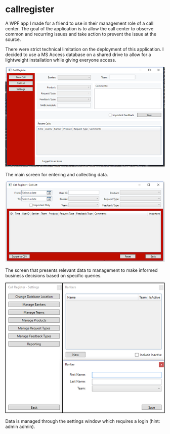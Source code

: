 # callregister
A WPF app I made for a friend to use in their management role of a call center.
The goal of the application is to allow the call center to observe common and recurring issues and take action to prevent the issue at the source.

There were strict technical limitation on the deployment of this application.
I decided to use a MS Access database on a shared drive to allow for a lightweight installation while giving everyone access.


![Screenshot1](NAB_Register/NAB_Register/Resources/call_register1.png)

The main screen for entering and collecting data.


![Screenshot2](NAB_Register/NAB_Register/Resources/call_register2.png)

The screen that presents relevant data to management to make informed business decisions based on specific queries.


![Screenshot3](NAB_Register/NAB_Register/Resources/call_register3.png)

Data is managed through the settings window which requires a login (hint: admin admin).
